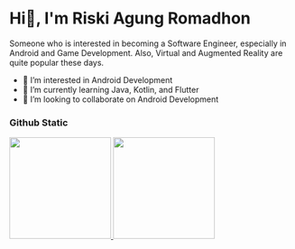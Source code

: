 # Hi👋, I'm Riski Agung Romadhon
Someone who is interested in becoming a Software Engineer, especially in Android and Game Development.
Also, Virtual and Augmented Reality are quite popular these days.

- 👀 I’m interested in Android Development
- 🌱 I’m currently learning Java, Kotlin, and Flutter
- 💞️ I’m looking to collaborate on Android Development
<!--- 📫 How to reach me ...

Risagroma/Risagroma is a ✨ special ✨ repository because its `README.md` (this file) appears on your GitHub profile.
You can click the Preview link to take a look at your changes.
--->

### Github Static
<p align="left">
<a href="https://github.com/Risagroma">
   <img height="180em" src="https://github-readme-stats-eight-theta.vercel.app/api?username=Risagroma&show_icons=true&theme=algolia&include_all_commits=true&count_private=true"/>
  <img height="180em" src="https://github-readme-stats-eight-theta.vercel.app/api/top-langs/?username=Risagroma&layout=compact&theme=algolia"/>
</a>
</p>
